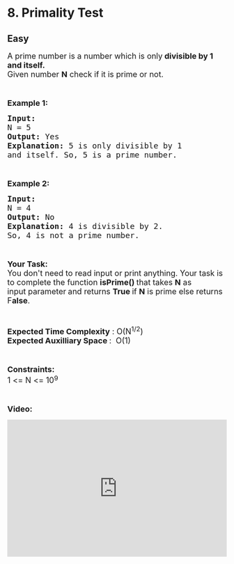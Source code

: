 # 8. Primality Test
## Easy 
<div class="problem-statement">
                <p></p><p><span style="font-size:18px">A prime number is a number which is only<strong> divisible by 1 and itself.</strong><br>
Given number <strong>N</strong> check if it is prime or not. </span></p>

<p>&nbsp;</p>

<p><span style="font-size:18px"><strong>Example 1:</strong></span></p>

<pre><span style="font-size:18px"><strong>Input:
</strong>N = 5
<strong>Output: </strong>Yes
<strong>Explanation: </strong>5 is only divisible by 1 
and itself. So, 5 is a prime number.</span></pre>

<p>&nbsp;</p>

<p><span style="font-size:18px"><strong>Example 2:</strong></span></p>

<pre><span style="font-size:18px"><strong>Input:
</strong>N = 4
<strong>Output: </strong>No
<strong>Explanation: </strong>4 is divisible by 2. 
So, 4 is not a prime number.</span></pre>

<p>&nbsp;</p>

<p><strong><span style="font-size:18px">Your Task:</span></strong><br>
<span style="font-size:18px">You don't need to read input or print anything. Your task is to complete the function</span><span style="font-size:18px"> <strong>isPrime()&nbsp;</strong>that takes <strong>N</strong> as input&nbsp;parameter<strong> </strong>and returns <strong>True </strong>if <strong>N</strong> is prime else returns F<strong>alse</strong>.&nbsp;</span></p>

<p>&nbsp;</p>

<p><span style="font-size:18px"><strong>Expected Time Complexity</strong> : O(N<sup>1/2</sup>)<br>
<strong>Expected Auxilliary Space </strong>:&nbsp; O(1)</span></p>

<p>&nbsp;</p>

<p><span style="font-size:18px"><strong>Constraints:</strong><br>
1 &lt;= N &lt;= 10</span><sup><span style="font-size:15px">9</span></sup></p>

<p>&nbsp;</p>

<p><strong><span style="font-size:18px">Video:</span></strong></p>

<p><iframe frameborder="0" height="315" src="https://www.youtube.com/embed/AaNUzEHiDpI" width="560" style="max-width: 100%;"></iframe></p>

<p>&nbsp;</p>
 <p></p>
            </div>